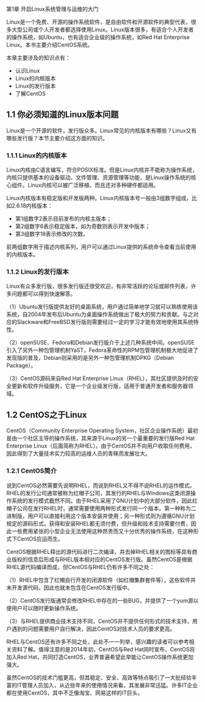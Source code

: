 第1章 开启Linux系统管理与运维的大门

Linux是一个免费、开源的操作系统软件，是自由软件和开源软件的典型代表，很多大型公司或个人开发者都选择使用Linux。Linux版本很多，有适合个人开发者的操作系统，如Ubuntu，也有适合企业级的操作系统，如Red Hat Enterprise Linux。本书主要介绍CentOS系统。

本章主要涉及的知识点有：

* 认识Linux
* Linux的内核版本
* Linux的发行版本
* 了解CentOS

## 1.1 你必须知道的Linux版本问题

Linux是一个开源的软件，发行版众多。Linux常见的内核版本有哪些？Linux又有哪些发行版？本节主要介绍这方面的知识。

### 1.1.1 Linux的内核版本

Linux内核由C语言编写，符合POSIX标准。但是Linux内核并不能称为操作系统，内核只提供基本的设备驱动、文件管理、资源管理等功能，是Linux操作系统的核心组件。Linux内核可以被广泛移植，而且还对多种硬件都适用。

Linux内核版本有稳定版和开发版两种。Linux内核版本号一般由3组数字组成，比如2.6.18内核版本：

* 第1组数字2表示目前发布的内核主版本；
* 第2组数字6表示稳定版本，如为奇数则表示开发中版本；
* 第3组数字18表示修改的次数。

前两组数字用于描述内核系列，用户可以通过Linux提供的系统命令查看当前使用的内核版本。

### 1.1.2 Linux的发行版本

Linux有众多发行版，很多发行版还很受欢迎，有非常活跃的论坛或邮件列表，许多问题都可以得到快速解答。

（1）Ubuntu发行版提供友好的桌面系统，用户通过简单地学习就可以熟练使用该系统，自2004年发布后Ubuntu为桌面操作系统做出了极大的努力和贡献。与之对应的Slackware和FreeBSD发行版则需要经过一定的学习才能有效地使用其系统特性。

（2）openSUSE、Fedora和Debian发行版介于上述几种系统中间。openSUSE引入了另外一种包管理机制YaST，Fedora革命性的RPM包管理机制极大地促进了发现版的普及，Debian则采用的是另外一种包管理机制DPKG（Debian Package）。

（3）CentOS源码来自Red Hat Enterprise Linux（RHEL），其社区提供及时的安全更新和软件升级服务，它是一个企业级发行版，适用于普通开发者和服务器领域。

## 1.2 CentOS之于Linux

CentOS（Community Enterprise Operating System，社区企业操作系统）最初是由一个社区主导的操作系统，其来源于Linux的另一个最重要的发行版Red Hat Enterprise Linux（后面简称为RHEL）。由于CentOS并不向用户收取任何费用，因此得到了大量技术实力较高的运维人员的青睐而发展壮大。

### 1.2.1 CentOS简介

说到CentOS必然需要先说明RHEL，而说到RHEL又不得不说RHEL的运作模式。RHEL的发行公司通常被称为红帽子公司，其发行的RHEL与Windows这类闭源操作系统的发行模式截然不同。由于RHEL采用了GNU计划中的大部分软件，因此红帽子公司在发行RHEL时，通常需要使用两种形式发行同一个版本。第一种称为二进制版，用户可以直接利用这个版本安装并使用；另一种形式则为遵循GNU计划规定的源码形式。获得和安装RHEL都无须付费，但升级和技术支持需要付费，因此一些费用紧张的小型企业无法使用这种昂贵而又十分优秀的操作系统，在这种形式下CentOS应运而生。

CentOS根据RHEL释出的源代码进行二次编译，并去掉RHEL相关的图标等具有商业版权的信息后形成与RHEL版本相对应的CentOS发行版。虽然CentOS是根据RHEL源代码编译而成，但CentOS与RHEL仍有许多不同之处：

（1）RHEL中包含了红帽自行开发的闭源软件（如红帽集群套件等），这些软件并未开发源代码，因此也就未包含在CentOS发行版中。

（2）CentOS发行版通常会修改RHEL中存在的一些BUG，并提供了一个yum源以便用户可以随时更新操作系统。

（3）与RHEL提供商业技术支持不同，CentOS并不提供任何形式的技术支持，用户遇到的问题需要用户自行解决，因此CentOS对技术人员的要求更高。

RHEL与CentOS还有许多不同之处，此处不一一列举，感兴趣的读者可以参考相关资料了解。值得注意的是2014年初，CentOS与Red Hat同时宣布，CentOS将加入Red Hat，共同打造CentOS，业界普遍希望此举能让CentOS操作系统更加强大。

虽然CentOS的技术门槛更高，但其稳定、安全、高效等特点吸引了一大批经验丰富的IT管理人员加入，从近些年来的使用情况来看，其发展非常迅猛。许多IT企业都在使用CentOS，其中不乏像淘宝、网易这样的IT巨头。





